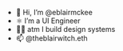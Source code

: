 - 👋 Hi, I’m @eblairmckee
- ⚛️ I’m a UI Engineer
- 💅🏼 atm I build design systems
- 📫 @theblairwitch.eth
